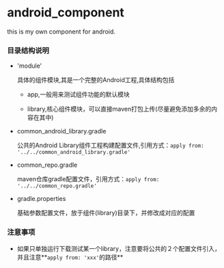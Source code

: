 # android_component
this is my own component for android.

### 目录结构说明

  * 'module'

    具体的组件模块,其是一个完整的Android工程,具体结构包括

    * app,一般用来测试组件功能的默认模块

    * library,核心组件模块，可以直接maven打包上传(尽量避免添加多余的内容在其中)

  * common_android_library.gradle

    公共的Android Library组件工程构建配置文件,引用方式：`apply from: '../../common_android_library.gradle'`

  * common_repo.gradle

    maven仓库gradle配置文件，引用方式：`apply from: '../../common_repo.gradle'`

  * gradle.properties

    基础参数配置文件，放于组件(library)目录下，并修改成对应的配置

### 注意事项

  * 如果只单独运行下载测试某一个library，注意要将公共的２个配置文件引入，并且注意**`apply from: 'xxx'`的路径**

